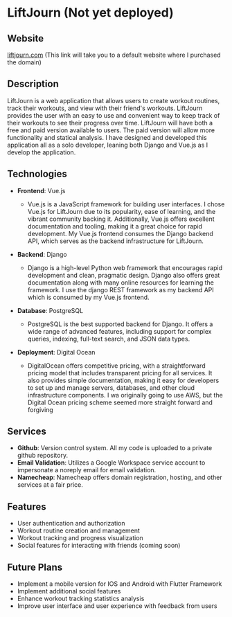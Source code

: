 LiftJourn (Not yet deployed)
====

## Website
[liftjourn.com](http://www.liftjourn.com/) (This link will take you to a default website where I purchased the domain)

## Description
LiftJourn is a web application that allows users to create workout routines, track their workouts, and view with their friend's workouts. LiftJourn provides the user with an easy to use and convenient way to keep track of their workouts to see their progress over time. LiftJourn will have both a free and paid version available to users. The paid version will allow more functionality and statical analysis. I have designed and developed this application all as a solo developer, leaning both Django and Vue.js as I develop the application.

## Technologies

- **Frontend**: Vue.js
  - Vue.js is a JavaScript framework for building user interfaces.  I chose Vue.js for LiftJourn due to its popularity, ease of learning, and the vibrant community backing it. Additionally, Vue.js offers excellent documentation and tooling, making it a great choice for rapid development. My Vue.js frontend consumes the Django backend API, which serves as the backend infrastructure for LiftJourn.

- **Backend**: Django
  - Django is a high-level Python web framework that encourages rapid development and clean, pragmatic design. Django also offers great documentation along with many online resources for learning the framework. I use the django REST framework as my backend API which is consumed by my Vue.js frontend. 

- **Database**: PostgreSQL
  - PostgreSQL is the best supported backend for Django. It offers a wide range of advanced features, including support for complex queries, indexing, full-text search, and JSON data types.

- **Deployment**: Digital Ocean
  - DigitalOcean offers competitive pricing, with a straightforward pricing model that includes transparent pricing for all services. It also provides simple documentation, making it easy for developers to set up and manage servers, databases, and other cloud infrastructure components. I wa originally going to use AWS, but the Digital Ocean pricing scheme seemed more straight forward and forgiving

## Services
- **Github**: Version control system. All my code is uploaded to a private github repository.
- **Email Validation**: Utilizes a Google Workspace service account to impersonate a noreply email for email validation.
- **Namecheap**: Namecheap offers domain registration, hosting, and other services at a fair price.

## Features
- User authentication and authorization
- Workout routine creation and management
- Workout tracking and progress visualization
- Social features for interacting with friends (coming soon)

## Future Plans
- Implement a mobile version for IOS and Android with Flutter Framework
- Implement additional social features
- Enhance workout tracking statistics analysis
- Improve user interface and user experience with feedback from users